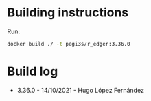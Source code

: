 # Building instructions

Run:

```bash
docker build ./ -t pegi3s/r_edger:3.36.0
```

# Build log

- 3.36.0 - 14/10/2021 - Hugo López Fernández

